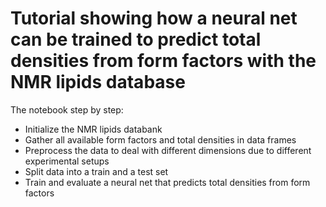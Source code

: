 # Tutorial showing how a neural net can be trained to predict total densities from form factors with the NMR lipids database

The notebook step by step: 
* Initialize the NMR lipids databank
* Gather all available form factors and total densities in data frames
* Preprocess the data to deal with different dimensions due to different experimental setups
* Split data into a train and a test set
* Train and evaluate a neural net that predicts total densities from form factors
